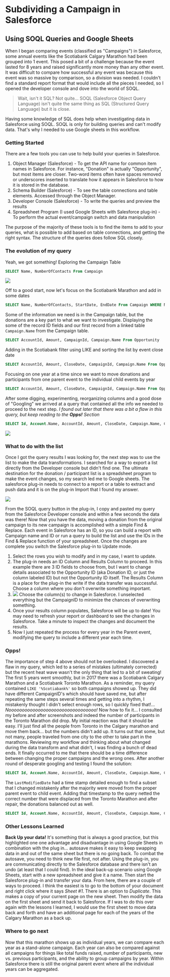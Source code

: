 # Subdividing a Campaign in Salesforce
## Using SOQL Queries and Google Sheets

When I began comparing events (classified as "Campaigns") in Salesforce, some annual events like the Scotiabank Calgary Marathon had been grouped into 1 event.  This posed a bit of a challenge because the event lasted for 8 years and raised significantly more money than any other event.  It was difficult to compare how successful any event was because this event was so massive by comparison, so a division was needed.  I couldn't find a standard report format that would include all the pieces I needed, so I opened the developer console and dove into the world of SOQL.  
> Wait, isn't it SQL?
> Not quite... SOQL (Salesforce Object Query Language) isn't quite the same thing as SQL (Structured Query Language) but it is close.

Having some knowledge of SQL does help when investigating data in Salesforce using SOQL.  SOQL is only for building queries and can't modify data.  That's why I needed to use Google sheets in this workflow.

### Getting Started
There are a few tools you can use to help build your queries in Salesforce. 
1) Object Manager (Salesforce) - To get the API name for common item names in Salesforce.  For instance, "Donation" is actually "Opportunity", but most items are closer.  Two-word items often have spaces removed or underscores inserted to translate how it appears in Salesforce to how it is stored in the database.
2) Schema Builder (Salesforce) - To see the table connections and table elements.  Accessed through the Object Manager.
3) Developer Console (Salesforce) - To write the queries and preview the results
4) Spreadsheet Program (I used Google Sheets with Salesforce plug-in) - To perform the actual event/campaign switch and data manipulation

The purpose of the majority of these tools is to find the items to add to your queries, what is possible to add based on table connections, and getting the right syntax.  The structure of the queries does follow SQL closely.

### The evolution of my query

Yeah, we got something!  Exploring the Campaign Table
```sql
SELECT Name, NumberOfContacts From Campaign
```
![](https://github.com/kcanivet/SOQL_Salesforce/blob/main/MitoCanada_Query_Campaign2.jpg)

Off to a good start, now let's focus on the Scotiabank Marathon and add in some dates
```sql
SELECT Name, NumberOfContacts, StartDate, EndDate From Campaign WHERE Name LIKE '%Scotiabank%'
```
Some of the information we need is in the Campaign table, but the donations are a key part to what we want to investigate.  Displaying the some of the record ID fields and our first record from a linked table `Campaign.Name` from the Campaign table.
```sql
SELECT AccountId, Amount, CampaignId, Campaign.Name From Opportunity
```
Adding in the Scotiabank filter using LIKE and sorting the list by event close date
```sql
SELECT AccountId, Amount, CloseDate, CampaignId, Campaign.Name From Opportunity WHERE Campaign.Name LIKE '%Scotiabank%' ORDER BY CloseDate
```
Focusing on one year at a time since we want to move donations and participants from one parent event to the individual child events by year
```sql
SELECT AccountId, Amount, CloseDate, CampaignId, Campaign.Name From Opportunity WHERE Campaign.Name LIKE '%Scotiabank%'AND CALENDAR_YEAR(CloseDate)=2012 ORDER BY CloseDate
```
After some digging, experimenting, reorganizing columns and a good dose of "Googling" we arrived at a query that contained all the info we needed to proceed to the next step. _I found out later that there was a bit a flaw in this query, but keep reading to the **Opps!** Section_
```sql
SELECT Id, Account.Name, AccountId, Amount, CloseDate, Campaign.Name, CampaignId From Opportunity WHERE Campaign.Name LIKE '%Scotiabank%'AND CALENDAR_YEAR(CloseDate)=2012 ORDER BY CloseDate 
```
![](https://github.com/kcanivet/SOQL_Salesforce/blob/main/MitoCanada_Query_Scotiabank_almost.jpg)

### What to do with the list
Once I got the query results I was looking for, the next step was to use the list to make the data transformations.  I searched for a way to export a list directly from the Developer console but didn't find one.  The ultimate destination for the donation / participant list is a spreadsheet program to make the event changes, so my search led me to Google sheets.  The salesforce plug-in needs to connect to a report or a table to extract and push data and it is on the plug-in Import that I found my answer.

![](https://github.com/kcanivet/SOQL_Salesforce/blob/main/MitoCanada_Query_Sheets_SOQL_ed.jpg)

From the SOQL query button in the plug-in, I copy and pasted my query from the Salesforce Developer console and within a few seconds the data was there!
Now that you have the data, moving a donation from the original campaign to its new campaign is accomplished with a simple Find & Replace.  Each event in Salesforce has an ID, so you can build a report with Campaign name and ID or run a query to build the list and use the IDs in the Find & Replace function of your spreadsheet.  Once the changes are complete you switch the Salesforce plug-in to Update mode.   
1) Select the rows you wish to modify and in my case, I want to update.  
2) The plug-in needs an ID Column and Results Column to proceed.  In this example there are 3 ID fields to choose from, but I want to change details associated to the Opportunity ID (aka Donation ID, or just the column labeled ID) but not the Opportunity ID itself.  The Results Column is a place for the plug-in the write if the data transfer was successful.  Choose a column where you don't overwrite something important.
3) ![](https://github.com/kcanivet/SOQL_Salesforce/blob/main/MitoCanada_Marathon_Sheets_update5.jpg) Choose the column(s) to change in Salesforce.  I unselected everything but the CampaignID to minimize the chances of overwriting something.
4) Once your results column populates, Salesforce will be up to date!  You may need to refresh your report or dashboard to see the changes in Salesforce.  Take a minute to inspect the changes and document the results.
5) Now I just repeated the process for every year in the Parent event, modifying the query to include a different year each time.

### Opps!
The importance of step 4 above should not be overlooked.  I discovered a flaw in my query, which led to a series of mistakes (ultimately corrected) but the recent heat wave wasn't the only thing that led to a bit of sweating!
The first 5 years went smoothly, but in 2017 there was a Scotiabank Calgary Marathon and a Scotiabank Toronto Marathon.  As a reminder, my query contained `LIKE '%Scotiabank%'` so both campaigns showed up.  They did have different CampaignID's which should have saved me, but after repeating the same steps several times and getting into a rhythm, I mistakenly thought I didn't select enough rows, so I quickly fixed that!... _Nooooooooooooooooooooooooooooooooo!_
Now how to fix it...
I consulted my before and after screenshots and indeed the number of participants in the Toronto Marathon did drop.  My initial reaction was that it should be easy.  I'll just find all the people from Toronto in the Calgary marathon and move them back... but the numbers didn't add up.  It turns out that some, but not many, people traveled from one city to the other to take part in the marathons.  Reviewing my workflow and thinking about what changed during the data transform and what didn't, I was finding a bunch of dead ends.  It finally occurred to me that there should be a time difference between changing the proper campaigns and the wrong ones.  After another round of desperate googling and testing I found the solution:
```sql
SELECT Id, Account.Name, AccountId, Amount, CloseDate, Campaign.Name, CampaignId, LastModifiedDate From Opportunity WHERE Campaign.Name LIKE '%Scotiabank Calgary%'AND CALENDAR_YEAR(CloseDate)=2017 ORDER BY CloseDate 
```
The `LastModifiedDate` had a time stamp detailed enough to find a subset that I changed mistakenly after the majority were moved from the proper parent event to child event.  Adding that timestamp to the query netted the correct number that were displaced from the Toronto Marathon and after repair, the donations balanced out as well.
```sql
SELECT Id, Account.Name, AccountId, Amount, CloseDate, Campaign.Name, CampaignId, LastModifiedDate From Opportunity WHERE Campaign.Name LIKE '%Scotiabank Calgary%'AND CALENDAR_YEAR(CloseDate)=2017 AND LastModifiedDate = 2021-06-30T00:27:48.000+0000 ORDER BY CloseDate
```

### Other Lessons Learned
**Back Up your data!** It's something that is always a good practice, but this highlighted one one advantage and disadvantage in using Google Sheets in combination with the plug in... autosave makes it easy to keep swapping data in and out of the same sheet but there is no going back.  To combat the autosave, you need to think new file first, not after.  Using the plug-in, you are communicating directly to the Salesforce database and there isn't an undo (at least that I could find).  In the ideal back-up scenario using Google Sheets, start with a new spreadsheet and give it a name.  Then start the Salesforce plug-in and transfer your data.  From here, there are a couple of ways to proceed.  I think the easiest is to go to the bottom of your document and right click where it says _Sheet #1_. There is an option to _Duplicate_.  This makes a copy of your current page on the new sheet.  Then modify the data on the first sheet and send it back to Salesforce.  If I was to do this over again with the lessons I learned, I would use the first sheet to move data back and forth and have an additional page for each of the years of the Calgary Marathon as a back up.

### Where to go next 
Now that this marathon shows up as individual years, we can compare each year as a stand-alone campaign.  Each year can also be compared against all campaigns for things like total funds raised, number of participants, new vs. previous participants, and the ability to group campaigns by year.  Within Salesforce there is still the original parent event where all the individual years can be aggregated.


